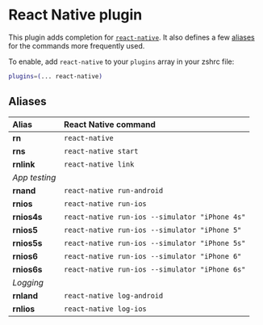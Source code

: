 # React Native plugin

This plugin adds completion for [`react-native`](https://facebook.github.io/react-native/).
It also defines a few [aliases](#aliases) for the commands more frequently used.

To enable, add `react-native` to your `plugins` array in your zshrc file:

```zsh
plugins=(... react-native)
```

## Aliases

| Alias       | React Native command                           |
|:------------|:-----------------------------------------------|
| **rn**      | `react-native`                                 |
| **rns**     | `react-native start`                           |
| **rnlink**  | `react-native link`                            |
| _App testing_                                                |
| **rnand**   | `react-native run-android`                     |
| **rnios**   | `react-native run-ios`                         |
| **rnios4s** | `react-native run-ios --simulator "iPhone 4s"` |
| **rnios5**  | `react-native run-ios --simulator "iPhone 5"`  |
| **rnios5s** | `react-native run-ios --simulator "iPhone 5s"` |
| **rnios6**  | `react-native run-ios --simulator "iPhone 6"`  |
| **rnios6s** | `react-native run-ios --simulator "iPhone 6s"` |
| _Logging_                                                    |
| **rnland**  | `react-native log-android`                     |
| **rnlios**  | `react-native log-ios`                         |
